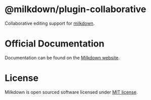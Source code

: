 # @milkdown/plugin-collaborative

Collaborative editing support for [milkdown](https://milkdown.dev/).

# Official Documentation

Documentation can be found on the [Milkdown website](https://milkdown.dev/collaborative-editing).

# License

Milkdown is open sourced software licensed under [MIT license](https://github.com/Milkdown/milkdown/blob/main/LICENSE).
